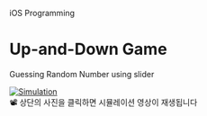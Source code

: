 iOS Programming
# Up-and-Down Game
Guessing Random Number using slider

[![Simulation](https://img.youtube.com/vi/YB5a5MM56po/0.jpg)](https://youtu.be/YB5a5MM56po)
<br>📽 상단의 사진을 클릭하면 시뮬레이션 영상이 재생됩니다
